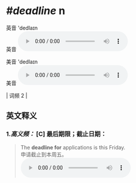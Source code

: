 # ***\#deadline*** n
英音 'dedlaɪn  
英音
<audio src="./media/deadline-B.aac" controls="controls"></audio>

美音 'dedlaɪn  
美音
<audio src="./media/deadline.aac" controls="controls"></audio>



| 词频 2 |  

英文释义
---
### 1.*高义频：* **[C] 最后期限；截止日期：**  

 > The **deadline for** applications is this Friday.   
 > 申请截止到本周五。    
<audio src="./media/deadline-1.aac" controls="controls"></audio>



